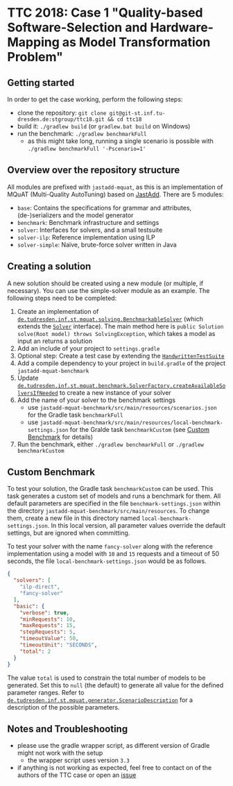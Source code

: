 # TTC 2018: Case 1 "Quality-based Software-Selection and Hardware-Mapping as Model Transformation Problem"

## Getting started

In order to get the case working, perform the following steps:

- clone the repository: `git clone git@git-st.inf.tu-dresden.de:stgroup/ttc18.git && cd ttc18`
- build it: `./gradlew build` (or `gradlew.bat build` on Windows)
- run the benchmark: `./gradlew benchmarkFull`
	- as this might take long, running a single scenario is possible with `./gradlew benchmarkFull '-Pscenario=1'`

## Overview over the repository structure

All modules are prefixed with `jastadd-mquat`, as this is an implementation of MQuAT (Multi-Quality AutoTuning) based on [JastAdd](http://www.jastadd.org). There are 5 modules:

- `base`: Contains the specifications for grammar and attributes, (de-)serializers and the model generator
- `benchmark`: Benchmark infrastructure and settings
- `solver`: Interfaces for solvers, and a small testsuite
- `solver-ilp`: Reference implementation using ILP
- `solver-simple`: Naïve, brute-force solver written in Java

## Creating a solution

A new solution should be created using a new module (or multiple, if necessary). You can use the simple-solver module as an example.
The following steps need to be completed:

1. Create an implementation of [`de.tudresden.inf.st.mquat.solving.BenchmarkableSolver`](https://git-st.inf.tu-dresden.de/stgroup/ttc18/blob/master/jastadd-mquat-solver/src/main/java/de/tudresden/inf/st/mquat/solving/BenchmarkableSolver.java) (which extends the [`Solver`](https://git-st.inf.tu-dresden.de/stgroup/ttc18/blob/master/jastadd-mquat-solver/src/main/java/de/tudresden/inf/st/mquat/solving/Solver.java) interface). The main method here is `public Solution solve(Root model) throws SolvingException`, which takes a model as input an returns a solution
1. Add an include of your project to `settings.gradle`
1. Optional step: Create a test case by extending the [`HandwrittenTestSuite`](https://git-st.inf.tu-dresden.de/stgroup/ttc18/blob/master/jastadd-mquat-solver/src/test/java/de/tudresden/inf/st/mquat/solving/HandwrittenTestSuite.java)
1. Add a compile dependency to your project in `build.gradle` of the project `jastadd-mquat-benchmark`
1. Update [`de.tudresden.inf.st.mquat.benchmark.SolverFactory.createAvailableSolversIfNeeded`](https://git-st.inf.tu-dresden.de/stgroup/ttc18/blob/master/jastadd-mquat-benchmark/src/main/java/de/tudresden/inf/st/mquat/benchmark/SolverFactory.java#L22) to create a new instance of your solver
1. Add the name of your solver to the benchmark settings
	- use `jastadd-mquat-benchmark/src/main/resources/scenarios.json` for the Gradle task `benchmarkFull`
	- use `jastadd-mquat-benchmark/src/main/resources/local-benchmark-settings.json` for the Gralde task `benchmarkCustom` (see [Custom Benchmark](#custom-benchmark) for details)
1. Run the benchmark, either `./gradlew benchmarkFull` or `./gradlew benchmarkCustom`

## Custom Benchmark

To test your solution, the Gradle task `benchmarkCustom` can be used. This task generates a custom set of models and runs a benchmark for them.
All default parameters are specified in the file `benchmark-settings.json` within the directory `jastadd-mquat-benchmark/src/main/resources`.
To change them, create a new file in this directory named `local-benchmark-settings.json`.
In this local version, all parameter values override the default settings, but are ignored when committing.

To test your solver with the name `fancy-solver` along with the reference implementation using a model with `10` and `15` requests and a timeout of 50 seconds, the file `local-benchmark-settings.json` would be as follows.

```json
{
  "solvers": [
    "ilp-direct",
    "fancy-solver"
  ],
  "basic": {
    "verbose": true,
    "minRequests": 10,
    "maxRequests": 15,
    "stepRequests": 5,
    "timeoutValue": 50,
    "timeoutUnit": "SECONDS",
    "total": 2
  }
}
```

The value `total` is used to constrain the total number of models to be generated. Set this to `null` (the default) to generate all value for the defined parameter ranges.
Refer to [`de.tudresden.inf.st.mquat.generator.ScenarioDescription`](https://git-st.inf.tu-dresden.de/stgroup/ttc18/blob/master/jastadd-mquat-base/src/main/java/de/tudresden/inf/st/mquat/generator/ScenarioDescription.java) for a description of the possible parameters.

## Notes and Troubleshooting

- please use the gradle wrapper script, as different version of Gradle might not work with the setup
	- the wrapper script uses version `3.3`
- if anything is not working as expected, feel free to contact on of the authors of the TTC case or open an [issue](https://git-st.inf.tu-dresden.de/stgroup/ttc18/issues/new)

